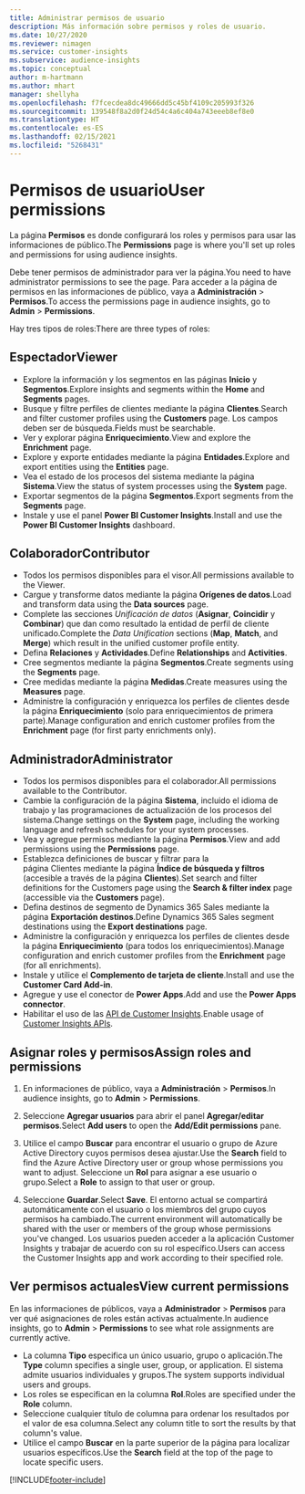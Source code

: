 ```yaml
---
title: Administrar permisos de usuario
description: Más información sobre permisos y roles de usuario.
ms.date: 10/27/2020
ms.reviewer: nimagen
ms.service: customer-insights
ms.subservice: audience-insights
ms.topic: conceptual
author: m-hartmann
ms.author: mhart
manager: shellyha
ms.openlocfilehash: f7fcecdea8dc49666dd5c45bf4109c205993f326
ms.sourcegitcommit: 139548f8a2d0f24d54c4a6c404a743eeeb8ef8e0
ms.translationtype: HT
ms.contentlocale: es-ES
ms.lasthandoff: 02/15/2021
ms.locfileid: "5268431"
---
```

# <a name="user-permissions"></a><span data-ttu-id="d041b-103">Permisos de usuario</span><span class="sxs-lookup"><span data-stu-id="d041b-103">User permissions</span></span>

<span data-ttu-id="d041b-104">La página **Permisos** es donde configurará los roles y permisos para usar las informaciones de público.</span><span class="sxs-lookup"><span data-stu-id="d041b-104">The **Permissions** page is where you'll set up roles and permissions for using audience insights.</span></span>

<span data-ttu-id="d041b-105">Debe tener permisos de administrador para ver la página.</span><span class="sxs-lookup"><span data-stu-id="d041b-105">You need to have administrator permissions to see the page.</span></span> <span data-ttu-id="d041b-106">Para acceder a la página de permisos en las informaciones de público, vaya a **Administración** > **Permisos**.</span><span class="sxs-lookup"><span data-stu-id="d041b-106">To access the permissions page in audience insights, go to **Admin** > **Permissions**.</span></span>

<span data-ttu-id="d041b-107">Hay tres tipos de roles:</span><span class="sxs-lookup"><span data-stu-id="d041b-107">There are three types of roles:</span></span>

## <a name="viewer"></a><span data-ttu-id="d041b-108">Espectador</span><span class="sxs-lookup"><span data-stu-id="d041b-108">Viewer</span></span>

- <span data-ttu-id="d041b-109">Explore la información y los segmentos en las páginas **Inicio** y **Segmentos**.</span><span class="sxs-lookup"><span data-stu-id="d041b-109">Explore insights and segments within the **Home** and **Segments** pages.</span></span>
- <span data-ttu-id="d041b-110">Busque y filtre perfiles de clientes mediante la página **Clientes**.</span><span class="sxs-lookup"><span data-stu-id="d041b-110">Search and filter customer profiles using the **Customers** page.</span></span> <span data-ttu-id="d041b-111">Los campos deben ser de búsqueda.</span><span class="sxs-lookup"><span data-stu-id="d041b-111">Fields must be searchable.</span></span>
- <span data-ttu-id="d041b-112">Ver y explorar página **Enriquecimiento**.</span><span class="sxs-lookup"><span data-stu-id="d041b-112">View and explore the **Enrichment** page.</span></span>
- <span data-ttu-id="d041b-113">Explore y exporte entidades mediante la página **Entidades**.</span><span class="sxs-lookup"><span data-stu-id="d041b-113">Explore and export entities using the **Entities** page.</span></span>
- <span data-ttu-id="d041b-114">Vea el estado de los procesos del sistema mediante la página **Sistema**.</span><span class="sxs-lookup"><span data-stu-id="d041b-114">View the status of system processes  using the **System** page.</span></span>
- <span data-ttu-id="d041b-115">Exportar segmentos de la página **Segmentos**.</span><span class="sxs-lookup"><span data-stu-id="d041b-115">Export segments from the **Segments** page.</span></span>
- <span data-ttu-id="d041b-116">Instale y use el panel **Power BI Customer Insights**.</span><span class="sxs-lookup"><span data-stu-id="d041b-116">Install and use the **Power BI Customer Insights** dashboard.</span></span>

## <a name="contributor"></a><span data-ttu-id="d041b-117">Colaborador</span><span class="sxs-lookup"><span data-stu-id="d041b-117">Contributor</span></span>

- <span data-ttu-id="d041b-118">Todos los permisos disponibles para el visor.</span><span class="sxs-lookup"><span data-stu-id="d041b-118">All permissions available to the Viewer.</span></span>
- <span data-ttu-id="d041b-119">Cargue y transforme datos mediante la página **Orígenes de datos**.</span><span class="sxs-lookup"><span data-stu-id="d041b-119">Load and transform data using the **Data sources** page.</span></span>
- <span data-ttu-id="d041b-120">Complete las secciones *Unificación de datos* (**Asignar**, **Coincidir** y **Combinar**) que dan como resultado la entidad de perfil de cliente unificado.</span><span class="sxs-lookup"><span data-stu-id="d041b-120">Complete the *Data Unification* sections (**Map**, **Match**, and **Merge**) which result in the unified customer profile entity.</span></span>
- <span data-ttu-id="d041b-121">Defina **Relaciones** y **Actividades**.</span><span class="sxs-lookup"><span data-stu-id="d041b-121">Define **Relationships** and **Activities**.</span></span>
- <span data-ttu-id="d041b-122">Cree segmentos mediante la página **Segmentos**.</span><span class="sxs-lookup"><span data-stu-id="d041b-122">Create segments using the **Segments** page.</span></span>
- <span data-ttu-id="d041b-123">Cree medidas mediante la página **Medidas**.</span><span class="sxs-lookup"><span data-stu-id="d041b-123">Create measures using the **Measures** page.</span></span>
- <span data-ttu-id="d041b-124">Administre la configuración y enriquezca los perfiles de clientes desde la página **Enriquecimiento** (solo para enriquecimientos de primera parte).</span><span class="sxs-lookup"><span data-stu-id="d041b-124">Manage configuration and enrich customer profiles from the **Enrichment** page (for first party enrichments only).</span></span>

## <a name="administrator"></a><span data-ttu-id="d041b-125">Administrador</span><span class="sxs-lookup"><span data-stu-id="d041b-125">Administrator</span></span>

- <span data-ttu-id="d041b-126">Todos los permisos disponibles para el colaborador.</span><span class="sxs-lookup"><span data-stu-id="d041b-126">All permissions available to the Contributor.</span></span>
- <span data-ttu-id="d041b-127">Cambie la configuración de la página **Sistema**, incluido el idioma de trabajo y las programaciones de actualización de los procesos del sistema.</span><span class="sxs-lookup"><span data-stu-id="d041b-127">Change settings on the **System** page, including the working language and refresh schedules for your system processes.</span></span>
- <span data-ttu-id="d041b-128">Vea y agregue permisos mediante la página **Permisos**.</span><span class="sxs-lookup"><span data-stu-id="d041b-128">View and add permissions using the **Permissions** page.</span></span>
- <span data-ttu-id="d041b-129">Establezca definiciones de buscar y filtrar para la página Clientes mediante la página **Índice de búsqueda y filtros** (accesible a través de la página **Clientes**).</span><span class="sxs-lookup"><span data-stu-id="d041b-129">Set search and filter definitions for the Customers page using the **Search & filter index** page (accessible via the **Customers** page).</span></span>
- <span data-ttu-id="d041b-130">Defina destinos de segmento de Dynamics 365 Sales mediante la página **Exportación destinos**.</span><span class="sxs-lookup"><span data-stu-id="d041b-130">Define Dynamics 365 Sales segment destinations using the **Export destinations** page.</span></span>
- <span data-ttu-id="d041b-131">Administre la configuración y enriquezca los perfiles de clientes desde la página **Enriquecimiento** (para todos los enriquecimientos).</span><span class="sxs-lookup"><span data-stu-id="d041b-131">Manage configuration and enrich customer profiles from the **Enrichment** page (for all enrichments).</span></span>
- <span data-ttu-id="d041b-132">Instale y utilice el **Complemento de tarjeta de cliente**.</span><span class="sxs-lookup"><span data-stu-id="d041b-132">Install and use the **Customer Card Add-in**.</span></span>
- <span data-ttu-id="d041b-133">Agregue y use el conector de **Power Apps**.</span><span class="sxs-lookup"><span data-stu-id="d041b-133">Add and use the **Power Apps connector**.</span></span>
- <span data-ttu-id="d041b-134">Habilitar el uso de las [API de Customer Insights](apis.md).</span><span class="sxs-lookup"><span data-stu-id="d041b-134">Enable usage of [Customer Insights APIs](apis.md).</span></span>

## <a name="assign-roles-and-permissions"></a><span data-ttu-id="d041b-135">Asignar roles y permisos</span><span class="sxs-lookup"><span data-stu-id="d041b-135">Assign roles and permissions</span></span>

1. <span data-ttu-id="d041b-136">En informaciones de público, vaya a **Administración** > **Permisos**.</span><span class="sxs-lookup"><span data-stu-id="d041b-136">In audience insights, go to **Admin** > **Permissions**.</span></span>

1. <span data-ttu-id="d041b-137">Seleccione **Agregar usuarios** para abrir el panel **Agregar/editar permisos**.</span><span class="sxs-lookup"><span data-stu-id="d041b-137">Select **Add users** to open the **Add/Edit permissions** pane.</span></span>

1. <span data-ttu-id="d041b-138">Utilice el campo **Buscar** para encontrar el usuario o grupo de Azure Active Directory cuyos permisos desea ajustar.</span><span class="sxs-lookup"><span data-stu-id="d041b-138">Use the **Search** field to find the Azure Active Directory user or group whose permissions you want to adjust.</span></span> <span data-ttu-id="d041b-139">Seleccione un **Rol** para asignar a ese usuario o grupo.</span><span class="sxs-lookup"><span data-stu-id="d041b-139">Select a **Role** to assign to that user or group.</span></span>

1. <span data-ttu-id="d041b-140">Seleccione **Guardar**.</span><span class="sxs-lookup"><span data-stu-id="d041b-140">Select **Save**.</span></span> <span data-ttu-id="d041b-141">El entorno actual se compartirá automáticamente con el usuario o los miembros del grupo cuyos permisos ha cambiado.</span><span class="sxs-lookup"><span data-stu-id="d041b-141">The current environment will automatically be shared with the user or members of the group whose permissions you've changed.</span></span> <span data-ttu-id="d041b-142">Los usuarios pueden acceder a la aplicación Customer Insights y trabajar de acuerdo con su rol específico.</span><span class="sxs-lookup"><span data-stu-id="d041b-142">Users can access the Customer Insights app and work according to their specified role.</span></span>

## <a name="view-current-permissions"></a><span data-ttu-id="d041b-143">Ver permisos actuales</span><span class="sxs-lookup"><span data-stu-id="d041b-143">View current permissions</span></span>

<span data-ttu-id="d041b-144">En las informaciones de públicos, vaya a **Administrador** > **Permisos** para ver qué asignaciones de roles están activas actualmente.</span><span class="sxs-lookup"><span data-stu-id="d041b-144">In audience insights, go to **Admin** > **Permissions** to see what role assignments are currently active.</span></span>

- <span data-ttu-id="d041b-145">La columna **Tipo** especifica un único usuario, grupo o aplicación.</span><span class="sxs-lookup"><span data-stu-id="d041b-145">The **Type** column specifies a single user, group, or application.</span></span> <span data-ttu-id="d041b-146">El sistema admite usuarios individuales y grupos.</span><span class="sxs-lookup"><span data-stu-id="d041b-146">The system supports individual users and groups.</span></span>
- <span data-ttu-id="d041b-147">Los roles se especifican en la columna **Rol**.</span><span class="sxs-lookup"><span data-stu-id="d041b-147">Roles are specified under the **Role** column.</span></span>
- <span data-ttu-id="d041b-148">Seleccione cualquier título de columna para ordenar los resultados por el valor de esa columna.</span><span class="sxs-lookup"><span data-stu-id="d041b-148">Select any column title to sort the results by that column's value.</span></span>
- <span data-ttu-id="d041b-149">Utilice el campo **Buscar** en la parte superior de la página para localizar usuarios específicos.</span><span class="sxs-lookup"><span data-stu-id="d041b-149">Use the **Search** field at the top of the page to locate specific users.</span></span>


[!INCLUDE[footer-include](../includes/footer-banner.md)]
